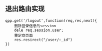 ## 退出路由实现
    qpp.get('/logout',function(req,res,next){
        删除登录信息的session
        dele req.session.user;
        重定向页面
        res.resirect("/user/:_id")
    })